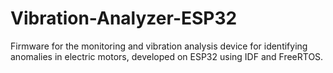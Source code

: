 # Vibration-Analyzer-ESP32
Firmware for the monitoring and vibration analysis device for identifying anomalies in electric motors, developed on ESP32 using IDF and FreeRTOS.

